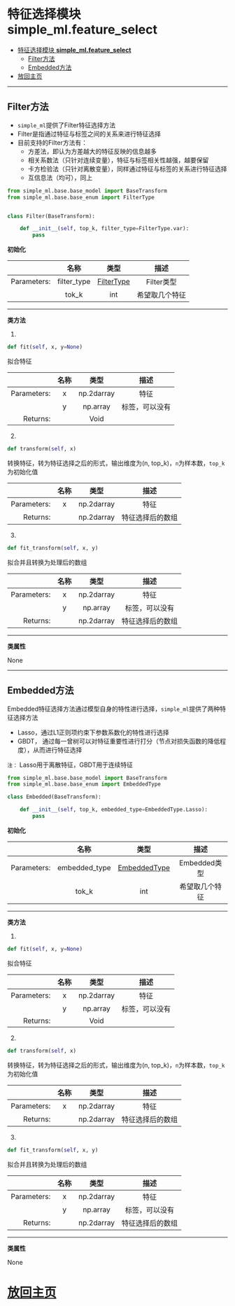 
# 特征选择模块 **simple_ml.feature_select**


- [特征选择模块 **simple_ml.feature_select**](#%E7%89%B9%E5%BE%81%E9%80%89%E6%8B%A9%E6%A8%A1%E5%9D%97-simplemlfeatureselect)
    - [Filter方法](#filter%E6%96%B9%E6%B3%95)
    - [Embedded方法](#embedded%E6%96%B9%E6%B3%95)
- [放回主页](#%E6%94%BE%E5%9B%9E%E4%B8%BB%E9%A1%B5)

* * *

## Filter方法

- `simple_ml`提供了Filter特征选择方法
- Filter是指通过特征与标签之间的关系来进行特征选择
- 目前支持的Filter方法有：
  - 方差法，即认为方差越大的特征反映的信息越多
  - 相关系数法（只针对连续变量），特征与标签相关性越强，越要保留
  - 卡方检验法（只针对离散变量），同样通过特征与标签的关系进行特征选择
  - 互信息法（均可），同上


```python
from simple_ml.base.base_model import BaseTransform
from simple_ml.base.base_enum import FilterType


class Filter(BaseTransform):

    def __init__(self, top_k, filter_type=FilterType.var):
        pass
```

**初始化**

|             |    名称     |                类型                |     描述      |
|------------:|:-----------:|:----------------------------------:|:-------------:|
| Parameters: | filter_type | [FilterType](../structure/enum.md) |  Filter类型   |
|             |    tok_k    |                int                 | 希望取几个特征 |


* * *

**类方法**


1. 

```python
def fit(self, x, y=None)
```

拟合特征

|             | 名称 |    类型     |     描述      |
|------------:|:----:|:----------:|:------------:|
| Parameters: |  x   | np.2darray |     特征      |
|             |  y   |  np.array  | 标签，可以没有 |
|    Returns: |      |    Void    |              |


2.

```python
def transform(self, x)
```

转换特征，转为特征选择之后的形式，输出维度为(n, top_k)，`n`为样本数，`top_k`为初始化值

|             | 名称 |    类型     |      描述       |
|------------:|:----:|:----------:|:--------------:|
| Parameters: |  x   | np.2darray |      特征       |
|    Returns: |      | np.2darray | 特征选择后的数组 |

3.

```python
def fit_transform(self, x, y)
```

拟合并且转换为处理后的数组


|             | 名称 |    类型     |      描述       |
|------------:|:----:|:----------:|:--------------:|
| Parameters: |  x   | np.2darray |      特征       |
|             |  y   |  np.array  | 标签，可以没有 |
|    Returns: |      | np.2darray | 特征选择后的数组 |


* * *

**类属性**

None

* * *

## Embedded方法

Embedded特征选择方法通过模型自身的特性进行选择，`simple_ml`提供了两种特征选择方法
- Lasso，通过L1正则项约束下参数系数化的特性进行选择
- GBDT， 通过每一曾树可以对特征重要性进行打分（节点对损失函数的降低程度），从而进行特征选择

`注：` Lasso用于离散特征，GBDT用于连续特征


```python
from simple_ml.base.base_model import BaseTransform
from simple_ml.base.base_enum import EmbeddedType

class Embedded(BaseTransform):

    def __init__(self, top_k, embedded_type=EmbeddedType.Lasso):
        pass    
```



**初始化**

|             |    名称     |                类型                |     描述      |
|------------:|:-----------:|:----------------------------------:|:-------------:|
| Parameters: | embedded_type | [EmbeddedType](../structure/enum.md) |  Embedded类型   |
|             |    tok_k    |                int                 | 希望取几个特征 |


* * *

**类方法**

1.

```python
def fit(self, x, y=None)
```

拟合特征

|             | 名称 |    类型     |     描述      |
|------------:|:----:|:----------:|:------------:|
| Parameters: |  x   | np.2darray |     特征      |
|             |  y   |  np.array  | 标签，可以没有 |
|    Returns: |      |    Void    |              |


2.

```python
def transform(self, x)
```

转换特征，转为特征选择之后的形式，输出维度为(n, top_k)，`n`为样本数，`top_k`为初始化值

|             | 名称 |    类型     |      描述       |
|------------:|:----:|:----------:|:--------------:|
| Parameters: |  x   | np.2darray |      特征       |
|    Returns: |      | np.2darray | 特征选择后的数组 |

3.

```python
def fit_transform(self, x, y)
```

拟合并且转换为处理后的数组


|             | 名称 |    类型     |      描述       |
|------------:|:----:|:----------:|:--------------:|
| Parameters: |  x   | np.2darray |      特征       |
|             |  y   |  np.array  | 标签，可以没有 |
|    Returns: |      | np.2darray | 特征选择后的数组 |


* * *

**类属性**

None

# [放回主页](../index.md)